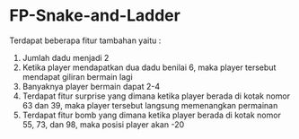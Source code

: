 # FP-Snake-and-Ladder
Terdapat beberapa fitur tambahan yaitu :
1. Jumlah dadu menjadi 2
2. Ketika player mendapatkan dua dadu benilai 6, maka player tersebut mendapat giliran bermain lagi
3. Banyaknya player bermain dapat 2-4
4. Terdapat fitur surprise yang dimana ketika player berada di kotak nomor 63 dan 39, maka player tersebut langsung memenangkan permainan
5. Terdapat fitur bomb yang dimana ketika player berada di kotak nomor 55, 73, dan 98, maka posisi player akan -20
